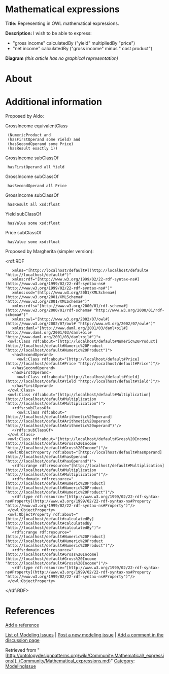 #  Mathematical expressions


__Title:__ Representing in OWL mathematical expressions.


__Description:__ I wish to be able to express:
- "gross income" calculatedBy ("yield" multipliedBy "price")
- "net income" calculatedBy ("gross income" minus " cost product") 


__Diagram__
_(this article has no graphical representation)_



#  About


  




#  Additional information


Proposed by Aldo:


GrossIncome equivalentClass




```
 (NumericProduct and
 (hasFirstOperand some Yield) and
 (hasSecondOperand some Price)
 (hasResult exactly 1))

```

GrossIncome subClassOf




```
 hasFirstOperand all Yield

```

GrossIncome subClassOf




```
 hasSecondOperand all Price

```

GrossIncome subClassOf




```
 hasResult all xsd:float

```

Yield subClassOf




```
 hasValue some xsd:float

```

Price subClassOf




```
 hasValue some xsd:float

```

Proposed by Margherita (simpler version):


<rdf:RDF




```
   xmlns="[http://localhost/default#](http://localhost/default# "http://localhost/default#")"
   xmlns:rdf="[http://www.w3.org/1999/02/22-rdf-syntax-ns#](http://www.w3.org/1999/02/22-rdf-syntax-ns# "http://www.w3.org/1999/02/22-rdf-syntax-ns#")"
   xmlns:xsd="[http://www.w3.org/2001/XMLSchema#](http://www.w3.org/2001/XMLSchema# "http://www.w3.org/2001/XMLSchema#")"
   xmlns:rdfs="[http://www.w3.org/2000/01/rdf-schema#](http://www.w3.org/2000/01/rdf-schema# "http://www.w3.org/2000/01/rdf-schema#")"
   xmlns:owl="[http://www.w3.org/2002/07/owl#](http://www.w3.org/2002/07/owl# "http://www.w3.org/2002/07/owl#")"
   xmlns:daml="[http://www.daml.org/2001/03/daml+oil#](http://www.daml.org/2001/03/daml+oil# "http://www.daml.org/2001/03/daml+oil#")">
 <owl:Class rdf:about="[http://localhost/default#Numeric%20Product](http://localhost/default#Numeric%20Product "http://localhost/default#Numeric%20Product")">
   <hasSecondOperand>
     <owl:Class rdf:about="[http://localhost/default#Price](http://localhost/default#Price "http://localhost/default#Price")"/>
   </hasSecondOperand>
   <hasFirstOperand>
     <owl:Class rdf:about="[http://localhost/default#Yield](http://localhost/default#Yield "http://localhost/default#Yield")"/>
   </hasFirstOperand>
 </owl:Class>
 <owl:Class rdf:about="[http://localhost/default#Multiplication](http://localhost/default#Multiplication "http://localhost/default#Multiplication")">
   <rdfs:subClassOf>
     <owl:Class rdf:about="[http://localhost/default#Arithmetic%20operand](http://localhost/default#Arithmetic%20operand "http://localhost/default#Arithmetic%20operand")"/>
   </rdfs:subClassOf>
 </owl:Class>
 <owl:Class rdf:about="[http://localhost/default#Gross%20Income](http://localhost/default#Gross%20Income "http://localhost/default#Gross%20Income")"/>
 <owl:ObjectProperty rdf:about="[http://localhost/default#hasOperand](http://localhost/default#hasOperand "http://localhost/default#hasOperand")">
   <rdfs:range rdf:resource="[http://localhost/default#Multiplication](http://localhost/default#Multiplication "http://localhost/default#Multiplication")"/>
   <rdfs:domain rdf:resource="[http://localhost/default#Numeric%20Product](http://localhost/default#Numeric%20Product "http://localhost/default#Numeric%20Product")"/>
   <rdf:type rdf:resource="[http://www.w3.org/1999/02/22-rdf-syntax-ns#Property](http://www.w3.org/1999/02/22-rdf-syntax-ns#Property "http://www.w3.org/1999/02/22-rdf-syntax-ns#Property")"/>
 </owl:ObjectProperty>
 <owl:ObjectProperty rdf:about="[http://localhost/default#calculatedBy](http://localhost/default#calculatedBy "http://localhost/default#calculatedBy")">
   <rdfs:range rdf:resource="[http://localhost/default#Numeric%20Product](http://localhost/default#Numeric%20Product "http://localhost/default#Numeric%20Product")"/>
   <rdfs:domain rdf:resource="[http://localhost/default#Gross%20Income](http://localhost/default#Gross%20Income "http://localhost/default#Gross%20Income")"/>
   <rdf:type rdf:resource="[http://www.w3.org/1999/02/22-rdf-syntax-ns#Property](http://www.w3.org/1999/02/22-rdf-syntax-ns#Property "http://www.w3.org/1999/02/22-rdf-syntax-ns#Property")"/>
 </owl:ObjectProperty>

```

</rdf:RDF>



#  References


[Add a reference](index.php@title=Odp%253AAdd_reference&subject=Community%253AMathematical+expressions.html "http://ontologydesignpatterns.org/wiki/index.php?title=Odp:Add_reference&subject=Community%3AMathematical+expressions")


  




 [List of Modeling Issues](../Community/Main.md "Community:Main") | [Post a new modeling issue](../Community/PostModelingIssue.md "Community:PostModelingIssue") | [Add a comment in the discussion page](index.php@title=Odp%253AAdd_comment&target=Community_talk%253AMathematical_expressions.html#New_comment "http://ontologydesignpatterns.org/wiki/index.php?title=Odp:Add_comment&target=Community_talk:Mathematical_expressions#New_comment")


Retrieved from "[http://ontologydesignpatterns.org/wiki/Community:Mathematical\_expressions](../Community/Mathematical_expressions.md)"
 [Category](http://ontologydesignpatterns.org/wiki/Special:Categories "Special:Categories"): [ModelingIssue](../Category/ModelingIssue.md "Category:ModelingIssue")